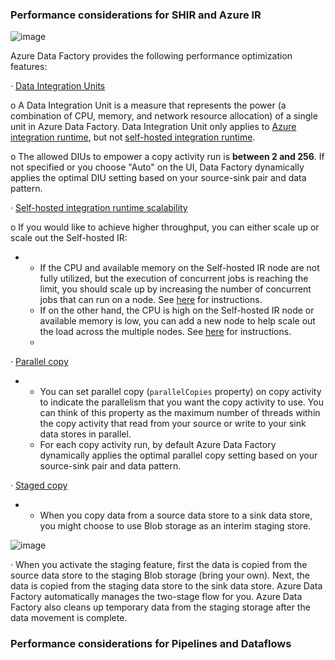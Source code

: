 
### Performance considerations for SHIR and Azure IR 

![image](https://user-images.githubusercontent.com/22504173/89627977-99b28280-d869-11ea-83dd-fcbaef113c10.png)

 

Azure Data Factory provides the following performance optimization features:

·    [Data Integration Units](https://docs.microsoft.com/en-us/azure/data-factory/copy-activity-performance#data-integration-units)

o  A Data Integration Unit is a measure that represents the power (a combination of CPU, memory, and network resource allocation) of a single unit in Azure Data Factory. Data Integration Unit only applies to [Azure integration runtime](https://docs.microsoft.com/en-us/azure/data-factory/concepts-integration-runtime#azure-integration-runtime), but not [self-hosted integration runtime](https://docs.microsoft.com/en-us/azure/data-factory/concepts-integration-runtime#self-hosted-integration-runtime).

o  The allowed DIUs to empower a copy activity run is **between 2 and 256**. If not specified or you choose "Auto" on the UI, Data Factory dynamically applies the optimal DIU setting based on your source-sink pair and data pattern. 

·    [Self-hosted integration runtime scalability](https://docs.microsoft.com/en-us/azure/data-factory/copy-activity-performance#self-hosted-integration-runtime-scalability)

o  If you would like to achieve higher throughput, you can either scale up or scale out the Self-hosted IR:

- - If the CPU and available memory on the Self-hosted IR      node are not fully utilized, but the execution of concurrent jobs is      reaching the limit, you should scale up by increasing the number of      concurrent jobs that can run on a node. See [here](https://docs.microsoft.com/en-us/azure/data-factory/create-self-hosted-integration-runtime#scale-up) for instructions.
  - If on the other hand, the CPU is high on the      Self-hosted IR node or available memory is low, you can add a new node to      help scale out the load across the multiple nodes. See [here](https://docs.microsoft.com/en-us/azure/data-factory/create-self-hosted-integration-runtime#high-availability-and-scalability) for instructions.
  -  

·    [Parallel copy](https://docs.microsoft.com/en-us/azure/data-factory/copy-activity-performance#parallel-copy)

- - You can set      parallel copy (`parallelCopies` property)      on copy activity to indicate the parallelism that you want the copy      activity to use. You can think of this property as the maximum number of      threads within the copy activity that read from your source or write to      your sink data stores in parallel.
  - For each copy      activity run, by default Azure Data Factory dynamically applies the      optimal parallel copy setting based on your source-sink pair and data      pattern.

·    [Staged copy](https://docs.microsoft.com/en-us/azure/data-factory/copy-activity-performance#staged-copy)

- - When you copy      data from a source data store to a sink data store, you might choose to      use Blob storage as an interim staging store.

 
![image](https://user-images.githubusercontent.com/22504173/89628022-ac2cbc00-d869-11ea-8e4f-caa584219637.png)

 

·    When you activate the staging feature, first the data is copied from the source data store to the staging Blob storage (bring your own). Next, the data is copied from the staging data store to the sink data store. Azure Data Factory automatically manages the two-stage flow for you. Azure Data Factory also cleans up temporary data from the staging storage after the data movement is complete.

### Performance considerations for Pipelines and Dataflows
